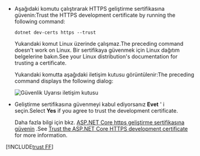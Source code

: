 * <span data-ttu-id="9f8f9-101">Aşağıdaki komutu çalıştırarak HTTPS geliştirme sertifikasına güvenin:</span><span class="sxs-lookup"><span data-stu-id="9f8f9-101">Trust the HTTPS development certificate by running the following command:</span></span>

  ```dotnetcli
  dotnet dev-certs https --trust
  ```
  
  <span data-ttu-id="9f8f9-102">Yukarıdaki komut Linux üzerinde çalışmaz.</span><span class="sxs-lookup"><span data-stu-id="9f8f9-102">The preceding command doesn't work on Linux.</span></span> <span data-ttu-id="9f8f9-103">Bir sertifikaya güvenmek için Linux dağıtım belgelerine bakın.</span><span class="sxs-lookup"><span data-stu-id="9f8f9-103">See your Linux distribution's documentation for trusting a certificate.</span></span>

  <span data-ttu-id="9f8f9-104">Yukarıdaki komutta aşağıdaki iletişim kutusu görüntülenir:</span><span class="sxs-lookup"><span data-stu-id="9f8f9-104">The preceding command displays the following dialog:</span></span>

  ![Güvenlik Uyarısı iletişim kutusu](~/getting-started/_static/cert.png)

* <span data-ttu-id="9f8f9-106">Geliştirme sertifikasına güvenmeyi kabul ediyorsanız **Evet** ' i seçin.</span><span class="sxs-lookup"><span data-stu-id="9f8f9-106">Select **Yes** if you agree to trust the development certificate.</span></span>

  <span data-ttu-id="9f8f9-107">Daha fazla bilgi için bkz. [ASP.NET Core https geliştirme sertifikasına güvenin](xref:security/enforcing-ssl#trust-the-aspnet-core-https-development-certificate-on-windows-and-macos) .</span><span class="sxs-lookup"><span data-stu-id="9f8f9-107">See [Trust the ASP.NET Core HTTPS development certificate](xref:security/enforcing-ssl#trust-the-aspnet-core-https-development-certificate-on-windows-and-macos) for more information.</span></span>
  
[!INCLUDE[trust FF](~/includes/trust-ff.md)]
